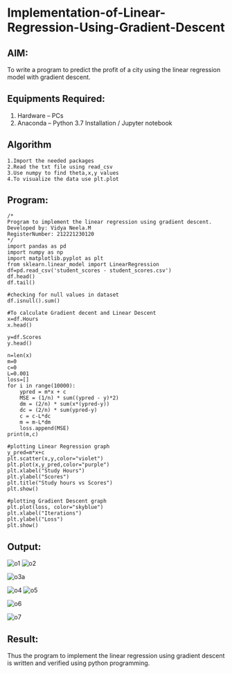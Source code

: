 # Implementation-of-Linear-Regression-Using-Gradient-Descent

## AIM:
To write a program to predict the profit of a city using the linear regression model with gradient descent.

## Equipments Required:
1. Hardware – PCs
2. Anaconda – Python 3.7 Installation / Jupyter notebook

## Algorithm
```
1.Import the needed packages
2.Read the txt file using read_csv
3.Use numpy to find theta,x,y values
4.To visualize the data use plt.plot
```

## Program:
```
/*
Program to implement the linear regression using gradient descent.
Developed by: Vidya Neela.M
RegisterNumber: 212221230120 
*/
import pandas as pd
import numpy as np
import matplotlib.pyplot as plt
from sklearn.linear_model import LinearRegression
df=pd.read_csv('student_scores - student_scores.csv')
df.head()
df.tail()

#checking for null values in dataset
df.isnull().sum()

#To calculate Gradient decent and Linear Descent
x=df.Hours
x.head()

y=df.Scores
y.head()

n=len(x)
m=0
c=0
L=0.001
loss=[]
for i in range(10000):
    ypred = m*x + c
    MSE = (1/n) * sum((ypred - y)*2)
    dm = (2/n) * sum(x*(ypred-y))
    dc = (2/n) * sum(ypred-y)
    c = c-L*dc
    m = m-L*dm
    loss.append(MSE)
print(m,c)

#plotting Linear Regression graph
y_pred=m*x+c
plt.scatter(x,y,color="violet")
plt.plot(x,y_pred,color="purple")
plt.xlabel("Study Hours")
plt.ylabel("Scores")
plt.title("Study hours vs Scores")
plt.show()

#plotting Gradient Descent graph
plt.plot(loss, color="skyblue")
plt.xlabel("Iterations")
plt.ylabel("Loss")
plt.show()
```

## Output:

![o1](https://user-images.githubusercontent.com/94169318/204546435-d4df05b3-69a2-4dbe-bc88-9e261ff759cd.png)
![o2](https://user-images.githubusercontent.com/94169318/204546485-b0d870f0-139b-42bd-8ed2-00633599767a.png)

![o3a](https://user-images.githubusercontent.com/94169318/204546521-ee2f84cf-85c0-4e32-9a09-ec521480b157.png)

![o4](https://user-images.githubusercontent.com/94169318/204546553-ca9e2152-ef13-4838-9d2e-7e3f652b0eea.png)
![o5](https://user-images.githubusercontent.com/94169318/204546586-9984ef83-c9f3-4ffe-91f5-67570c89018c.png)

![o6](https://user-images.githubusercontent.com/94169318/204546621-41b54ad6-74a8-4bb4-9db1-8ce93d91b702.png)

![o7](https://user-images.githubusercontent.com/94169318/204546662-8245e7f8-0956-4030-aed6-6b6cc0d1c31c.png)


## Result:
Thus the program to implement the linear regression using gradient descent is written and verified using python programming.
